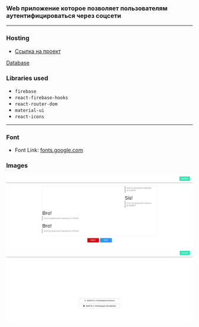 ### Web приложение которое позволяет пользователям аутентифицироваться через соцсети

---

### Hosting

- [Ссылка на проект](https://chat-react-f7e6b.web.app)

[Database](https://firebase.google.com/?gclid=CjwKCAjwzt6LBhBeEiwAbPGOgfiWv3zHQHLefmYRawBZ9pyT-R0Z1Nh1T3Z6JxB727DgxGbvn5yjexoC30AQAvD_BwE&gclsrc=aw.ds)

### Libraries used

- `firebase`
- `react-firebase-hooks`
- `react-router-dom`
- `material-ui`
- `react-icons`

---

### Font

- Font Link: [fonts.google.com](https://fonts.google.com/specimen/Montserrat?query=m)

### Images

![screen](screen1.png)
![screen](screen2.png)
